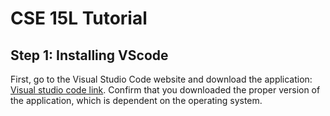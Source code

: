 # CSE 15L Tutorial
## Step 1: Installing VScode

First, go to the Visual Studio Code website and download the application: [Visual studio code link](https://code.visualstudio.com/).
Confirm that you downloaded the proper version of the application, which is dependent on the operating system.




